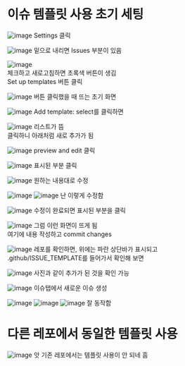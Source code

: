 # 이슈 템플릿 사용 초기 세팅

![image](https://github.com/Jinsun-Lee/github-issue/assets/68187536/1bd61f2b-a4f2-4991-8a00-9981d6c1fba6)
Settings 클릭
</br>

![image](https://github.com/Jinsun-Lee/github-issue/assets/68187536/2a2fa23f-e2d0-4c7d-bc71-6c30e0a6e0f3)
밑으로 내리면 Issues 부분이 있음 
</br>

![image](https://github.com/Jinsun-Lee/github-issue/assets/68187536/056d3207-5148-41b1-8f9c-42916a6de3f7)  
체크하고 새로고침하면 초록색 버튼이 생김  
Set up templates 버튼 클릭
</br>

![image](https://github.com/Jinsun-Lee/github-issue/assets/68187536/4f5b9891-22ee-4550-9e8c-3af741886df5)
버튼 클릭했을 때 뜨는 초기 화면
</br>

![image](https://github.com/Jinsun-Lee/github-issue/assets/68187536/17933881-8fe7-4d08-9530-5720c551fa05)
Add template: select를 클릭하면
</br>

![image](https://github.com/Jinsun-Lee/github-issue/assets/68187536/7aefc046-4de4-41f1-accb-6c297ccac71c)
리스트가 뜸  
클릭하니 아래처럼 새로 추가가 됨
</br>

![image](https://github.com/Jinsun-Lee/github-issue/assets/68187536/da4f5220-2951-4a40-8f17-dd0289b5c780)
preview and edit 클릭
</br>

![image](https://github.com/Jinsun-Lee/github-issue/assets/68187536/570b2521-8f78-4b6a-aa49-47aab7e9b264)
표시된 부분 클릭
</br>

![image](https://github.com/Jinsun-Lee/github-issue/assets/68187536/d348bde3-9b40-45a7-bd26-034b7bc634df)
원하는 내용대로 수정
</br>

![image](https://github.com/Jinsun-Lee/github-issue/assets/68187536/436e8340-3efc-4d7e-850d-d6aa5d4b5566)
![image](https://github.com/Jinsun-Lee/github-issue/assets/68187536/5aaef15c-8c5f-44b5-917f-6fd251aaf6eb)
난 이렇게 수정함
</br>

![image](https://github.com/Jinsun-Lee/github-issue/assets/68187536/c0e6d623-9443-4db3-9c12-584ccb60fb82)
수정이 완료되면 표시된 부분을 클릭
</br>

![image](https://github.com/Jinsun-Lee/github-issue/assets/68187536/9ff95583-a795-476b-bffd-95c188b23e8a)
그럼 이런 화면이 뜨게 됨  
여기에 내용 작성하고 commit changes
</br>

![image](https://github.com/Jinsun-Lee/github-issue/assets/68187536/43ad5354-1813-41a9-812f-4e9adff75d5c)
레포를 확인하면, 위에는 파란 상단바가 표시되고   
.github/ISSUE_TEMPLATE를 들어가서 확인해 보면 
</br>

![image](https://github.com/Jinsun-Lee/github-issue/assets/68187536/942c0103-f862-4df5-b203-662bb2eb6959)
사진과 같이 추가가 된 것을 확인 가능
</br>

![image](https://github.com/Jinsun-Lee/github-issue/assets/68187536/3035520f-14b9-4cb6-a20f-c4d6aa51e6ae)
이슈탭에서 새로운 이슈 생성
</br>

![image](https://github.com/Jinsun-Lee/github-issue/assets/68187536/2ce787b5-0f68-4298-83c9-7607eb70d1c5)
![image](https://github.com/Jinsun-Lee/github-issue/assets/68187536/c8f7a3b9-a4e0-4ae7-ba9b-c8a332f25660)
![image](https://github.com/Jinsun-Lee/github-issue/assets/68187536/f8b1846f-f7ca-4c21-b610-a803e9b23ea7)
잘 동작함
</br>

# 다른 레포에서 동일한 템플릿 사용

![image](https://github.com/Jinsun-Lee/github-issue/assets/68187536/818a42fb-a9cb-4b42-af76-2402882e2ce5)
앗 기존 레포에서는 템플릿 사용이 안 되네 흠 
</br>




</br>
</br>
</br>
</br>
</br>
</br>
</br>
